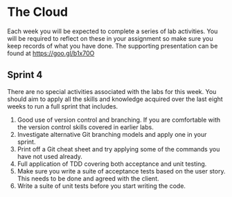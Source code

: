 # The Cloud

Each week you will be expected to complete a series of lab activities. You will be required to reflect on these in your assignment so make sure you keep records of what you have done. The supporting presentation can be found at https://goo.gl/b1x70O

## Sprint 4
There are no special activities associated with the labs for this week. You should aim to apply all the skills and knowledge acquired over the last eight weeks to run a full sprint that includes.
1. Good use of version control and branching. If you are comfortable with the version control skills covered in earlier labs.
  1. Investigate alternative Git branching models and apply one in your sprint.
  2. Print off a Git cheat sheet and try applying some of the commands you have not used already.
2. Full application of TDD covering both acceptance and unit testing.
  1. Make sure you write a suite of acceptance tests based on the user story. This needs to be done and agreed with the client.
  2. Write a suite of unit tests before you start writing the code.
